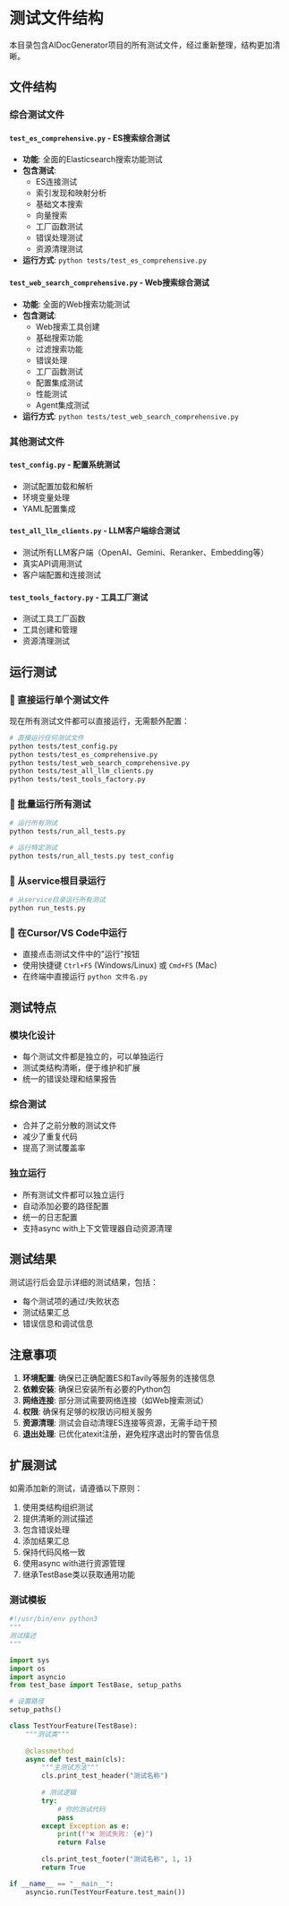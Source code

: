 # 测试文件结构

本目录包含AIDocGenerator项目的所有测试文件，经过重新整理，结构更加清晰。

## 文件结构

### 综合测试文件

#### `test_es_comprehensive.py` - ES搜索综合测试

- **功能**: 全面的Elasticsearch搜索功能测试
- **包含测试**:
  - ES连接测试
  - 索引发现和映射分析
  - 基础文本搜索
  - 向量搜索
  - 工厂函数测试
  - 错误处理测试
  - 资源清理测试
- **运行方式**: `python tests/test_es_comprehensive.py`

#### `test_web_search_comprehensive.py` - Web搜索综合测试

- **功能**: 全面的Web搜索功能测试
- **包含测试**:
  - Web搜索工具创建
  - 基础搜索功能
  - 过滤搜索功能
  - 错误处理
  - 工厂函数测试
  - 配置集成测试
  - 性能测试
  - Agent集成测试
- **运行方式**: `python tests/test_web_search_comprehensive.py`

### 其他测试文件

#### `test_config.py` - 配置系统测试

- 测试配置加载和解析
- 环境变量处理
- YAML配置集成

#### `test_all_llm_clients.py` - LLM客户端综合测试

- 测试所有LLM客户端（OpenAI、Gemini、Reranker、Embedding等）
- 真实API调用测试
- 客户端配置和连接测试

#### `test_tools_factory.py` - 工具工厂测试

- 测试工具工厂函数
- 工具创建和管理
- 资源清理测试

## 运行测试

### 🚀 直接运行单个测试文件

现在所有测试文件都可以直接运行，无需额外配置：

```bash
# 直接运行任何测试文件
python tests/test_config.py
python tests/test_es_comprehensive.py
python tests/test_web_search_comprehensive.py
python tests/test_all_llm_clients.py
python tests/test_tools_factory.py
```

### 🎯 批量运行所有测试

```bash
# 运行所有测试
python tests/run_all_tests.py

# 运行特定测试
python tests/run_all_tests.py test_config
```

### 🔧 从service根目录运行

```bash
# 从service目录运行所有测试
python run_tests.py
```

### 📱 在Cursor/VS Code中运行

- 直接点击测试文件中的"运行"按钮
- 使用快捷键 `Ctrl+F5` (Windows/Linux) 或 `Cmd+F5` (Mac)
- 在终端中直接运行 `python 文件名.py`

## 测试特点

### 模块化设计

- 每个测试文件都是独立的，可以单独运行
- 测试类结构清晰，便于维护和扩展
- 统一的错误处理和结果报告

### 综合测试

- 合并了之前分散的测试文件
- 减少了重复代码
- 提高了测试覆盖率

### 独立运行

- 所有测试文件都可以独立运行
- 自动添加必要的路径配置
- 统一的日志配置
- 支持async with上下文管理器自动资源清理

## 测试结果

测试运行后会显示详细的测试结果，包括：

- 每个测试项的通过/失败状态
- 测试结果汇总
- 错误信息和调试信息

## 注意事项

1. **环境配置**: 确保已正确配置ES和Tavily等服务的连接信息
2. **依赖安装**: 确保已安装所有必要的Python包
3. **网络连接**: 部分测试需要网络连接（如Web搜索测试）
4. **权限**: 确保有足够的权限访问相关服务
5. **资源清理**: 测试会自动清理ES连接等资源，无需手动干预
6. **退出处理**: 已优化atexit注册，避免程序退出时的警告信息

## 扩展测试

如需添加新的测试，请遵循以下原则：

1. 使用类结构组织测试
2. 提供清晰的测试描述
3. 包含错误处理
4. 添加结果汇总
5. 保持代码风格一致
6. 使用async with进行资源管理
7. 继承TestBase类以获取通用功能

### 测试模板

```python
#!/usr/bin/env python3
"""
测试描述
"""

import sys
import os
import asyncio
from test_base import TestBase, setup_paths

# 设置路径
setup_paths()

class TestYourFeature(TestBase):
    """测试类"""
    
    @classmethod
    async def test_main(cls):
        """主测试方法"""
        cls.print_test_header("测试名称")
        
        # 测试逻辑
        try:
            # 你的测试代码
            pass
        except Exception as e:
            print(f"❌ 测试失败: {e}")
            return False
        
        cls.print_test_footer("测试名称", 1, 1)
        return True

if __name__ == "__main__":
    asyncio.run(TestYourFeature.test_main())
```
